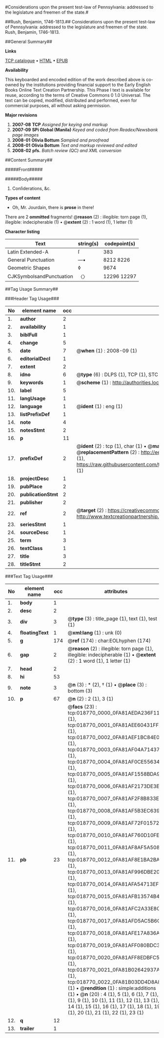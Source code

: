 #Considerations upon the present test-law of Pennsylvania: addressed to the legislature and freemen of the state.#

##Rush, Benjamin, 1746-1813.##
Considerations upon the present test-law of Pennsylvania: addressed to the legislature and freemen of the state.
Rush, Benjamin, 1746-1813.

##General Summary##

**Links**

[TCP catalogue](http://www.ota.ox.ac.uk/tcp/)  • 
[HTML](http://tei.it.ox.ac.uk/tcp/Texts-HTML/free/N14/N14802.html)  • 
[EPUB](http://tei.it.ox.ac.uk/tcp/Texts-EPUB/free/N14/N14802.epub)

**Availability**

This keyboarded and encoded edition of the
	       work described above is co-owned by the institutions
	       providing financial support to the Early English Books
	       Online Text Creation Partnership. This Phase I text is
	       available for reuse, according to the terms of Creative
	       Commons 0 1.0 Universal. The text can be copied,
	       modified, distributed and performed, even for
	       commercial purposes, all without asking permission.

**Major revisions**

1. __2007-08__ __TCP__ *Assigned for keying and markup*
1. __2007-09__ __SPi Global (Manila)__ *Keyed and coded from Readex/Newsbank page images*
1. __2008-01__ __Olivia Bottum__ *Sampled and proofread*
1. __2008-01__ __Olivia Bottum__ *Text and markup reviewed and edited*
1. __2008-02__ __pfs.__ *Batch review (QC) and XML conversion*

##Content Summary##

#####Front#####

#####Body#####

1. Conſiderations, &c.

**Types of content**

  * Oh, Mr. Jourdain, there is **prose** in there!

There are 2 **ommitted** fragments! 
 @__reason__ (2) : illegible: torn page (1), illegible: indecipherable (1)  •  @__extent__ (2) : 1 word (1), 1 letter (1)

**Character listing**


|Text|string(s)|codepoint(s)|
|---|---|---|
|Latin Extended-A|ſ|383|
|General Punctuation|—•|8212 8226|
|Geometric Shapes|◊|9674|
|CJKSymbolsandPunctuation|〈〉|12296 12297|

##Tag Usage Summary##

###Header Tag Usage###

|No|element name|occ|attributes|
|---|---|---|---|
|1.|__author__|2||
|2.|__availability__|1||
|3.|__biblFull__|1||
|4.|__change__|5||
|5.|__date__|7| @__when__ (1) : 2008-09 (1)|
|6.|__editorialDecl__|1||
|7.|__extent__|2||
|8.|__idno__|6| @__type__ (6) : DLPS (1), TCP (1), STC (1), NOTIS (1), IMAGE-SET (1), EVANS-CITATION (1)|
|9.|__keywords__|1| @__scheme__ (1) : http://authorities.loc.gov/ (1)|
|10.|__label__|5||
|11.|__langUsage__|1||
|12.|__language__|1| @__ident__ (1) : eng (1)|
|13.|__listPrefixDef__|1||
|14.|__note__|4||
|15.|__notesStmt__|2||
|16.|__p__|11||
|17.|__prefixDef__|2| @__ident__ (2) : tcp (1), char (1)  •  @__matchPattern__ (2) : ([0-9\-]+):([0-9IVX]+) (1), (.+) (1)  •  @__replacementPattern__ (2) : http://eebo.chadwyck.com/downloadtiff?vid=$1&page=$2 (1), https://raw.githubusercontent.com/textcreationpartnership/Texts/master/tcpchars.xml#$1 (1)|
|18.|__projectDesc__|1||
|19.|__pubPlace__|2||
|20.|__publicationStmt__|2||
|21.|__publisher__|2||
|22.|__ref__|2| @__target__ (2) : https://creativecommons.org/publicdomain/zero/1.0/ (1), http://www.textcreationpartnership.org/docs/. (1)|
|23.|__seriesStmt__|1||
|24.|__sourceDesc__|1||
|25.|__term__|3||
|26.|__textClass__|1||
|27.|__title__|3||
|28.|__titleStmt__|2||


###Text Tag Usage###

|No|element name|occ|attributes|
|---|---|---|---|
|1.|__body__|1||
|2.|__desc__|2||
|3.|__div__|3| @__type__ (3) : title_page (1), text (1), test (1)|
|4.|__floatingText__|1| @__xml:lang__ (1) : unk (0)|
|5.|__g__|174| @__ref__ (174) : char:EOLhyphen (174)|
|6.|__gap__|2| @__reason__ (2) : illegible: torn page (1), illegible: indecipherable (1)  •  @__extent__ (2) : 1 word (1), 1 letter (1)|
|7.|__head__|2||
|8.|__hi__|53||
|9.|__note__|3| @__n__ (3) : * (2), † (1)  •  @__place__ (3) : bottom (3)|
|10.|__p__|67| @__n__ (2) : 2 (1), 3 (1)|
|11.|__pb__|23| @__facs__ (23) : tcp:018770_0000_0FA81AEDA236F110 (1), tcp:018770_0001_0FA81AEE60431FF0 (1), tcp:018770_0002_0FA81AEF1BC84E00 (1), tcp:018770_0003_0FA81AF04A714378 (1), tcp:018770_0004_0FA81AF0CE556348 (1), tcp:018770_0005_0FA81AF1558BDA98 (1), tcp:018770_0006_0FA81AF2173DE3E0 (1), tcp:018770_0007_0FA81AF2F8B833E0 (1), tcp:018770_0008_0FA81AF5B3EC6390 (1), tcp:018770_0009_0FA81AF72F015728 (1), tcp:018770_0010_0FA81AF760D10FE0 (1), tcp:018770_0011_0FA81AF8AF5A5080 (1), tcp:018770_0012_0FA81AF8E1BA2BA8 (1), tcp:018770_0013_0FA81AF996DBE208 (1), tcp:018770_0014_0FA81AFA54713EF0 (1), tcp:018770_0015_0FA81AFB13574B40 (1), tcp:018770_0016_0FA81AFC2A33E8C8 (1), tcp:018770_0017_0FA81AFD5AC5B6C8 (1), tcp:018770_0018_0FA81AFE17A836A0 (1), tcp:018770_0019_0FA81AFF080BDC38 (1), tcp:018770_0020_0FA81AFF8EDBFC50 (1), tcp:018770_0021_0FA81B02642937A8 (1), tcp:018770_0022_0FA81B03DD4D8A88 (1)  •  @__rendition__ (1) : simple:additions (1)  •  @__n__ (20) : 4 (1), 5 (1), 6 (1), 7 (1), 8 (1), 9 (1), 10 (1), 11 (1), 12 (1), 13 (1), 14 (1), 15 (1), 16 (1), 17 (1), 18 (1), 19 (1), 20 (1), 21 (1), 22 (1), 23 (1)|
|12.|__q__|12||
|13.|__trailer__|1||
